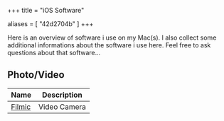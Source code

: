 +++
title = "iOS Software"

aliases = [
  "42d2704b"
]
+++

Here is an overview of software i use on my Mac(s). I also collect some additional
informations about the software i use here. Feel free to ask questions about that
software...

## Photo/Video

| Name | Description |
|---|---|
| [Filmic](https://www.filmicpro.com) | Video Camera |
